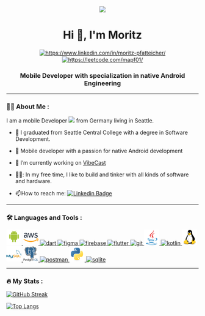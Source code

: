 <div id="header" align="center">
  <img src="https://media.giphy.com/media/CuuSHzuc0O166MRfjt/giphy.gif" width="100"/>
 
</div>



<h1 align="center">Hi 👋, I'm Moritz</h1>
<p align="center">
<a href="https://linkedin.com/in/moritz-pfatteicher/" target="blank"><img align="center" src="https://img.shields.io/badge/-LinkedIn-blue?style=flat&logo=Linkedin&logoColor=white)](https://www.linkedin.com/in/moritz-pfatteicher/" alt="https://www.linkedin.com/in/moritz-pfatteicher/" height="30" width="90" /></a>
<a href="https://www.leetcode.com/mapf01/" target="blank"><img align="center" src="https://raw.githubusercontent.com/rahuldkjain/github-profile-readme-generator/master/src/images/icons/Social/leet-code.svg" alt="https://leetcode.com/mapf01/" height="30" width="40" /></a>
</p>
<h3 align="center">Mobile Developer with specialization in native Android Engineering</h3>


---


### :man_technologist: About Me :
I am a mobile Developer <img src="https://media.giphy.com/media/WUlplcMpOCEmTGBtBW/giphy.gif" width="30"> from Germany living in Seattle.

- :telescope: I graduated from Seattle Central College with a degree in Software Development.

- :seedling: Mobile developer with a passion for native Android development
  
- 🔭 I’m currently working on [VibeCast](https://github.com/MorPfa/VibeCast)

- 👷‍♂️: In my free time, I like to build and tinker with all kinds of software and hardware. 

- :mailbox:How to reach me: [![Linkedin Badge](https://img.shields.io/badge/-LinkedIn-blue?style=flat&logo=Linkedin&logoColor=white)](https://www.linkedin.com/in/moritz-pfatteicher/)

---

### :hammer_and_wrench: Languages and Tools :


<p align="left"> <a href="https://developer.android.com" target="_blank" rel="noreferrer"> <img src="https://raw.githubusercontent.com/devicons/devicon/master/icons/android/android-original-wordmark.svg" alt="android" width="40" height="40"/> </a> 
  <a href="https://aws.amazon.com" target="_blank" rel="noreferrer"> <img src="https://raw.githubusercontent.com/devicons/devicon/master/icons/amazonwebservices/amazonwebservices-original-wordmark.svg" alt="aws" width="40" height="40"/> </a> 
  <a href="https://dart.dev" target="_blank" rel="noreferrer"> <img src="https://www.vectorlogo.zone/logos/dartlang/dartlang-icon.svg" alt="dart" width="40" height="40"/> </a> <a href="https://www.figma.com/" target="_blank" rel="noreferrer"> <img src="https://www.vectorlogo.zone/logos/figma/figma-icon.svg" alt="figma" width="40" height="40"/> </a> <a href="https://firebase.google.com/" target="_blank" rel="noreferrer"> <img src="https://www.vectorlogo.zone/logos/firebase/firebase-icon.svg" alt="firebase" width="40" height="40"/> </a> <a href="https://flutter.dev" target="_blank" rel="noreferrer"> <img src="https://www.vectorlogo.zone/logos/flutterio/flutterio-icon.svg" alt="flutter" width="40" height="40"/> </a> <a href="https://git-scm.com/" target="_blank" rel="noreferrer"> <img src="https://www.vectorlogo.zone/logos/git-scm/git-scm-icon.svg" alt="git" width="40" height="40"/> </a> <a href="https://www.java.com" target="_blank" rel="noreferrer"> <img src="https://raw.githubusercontent.com/devicons/devicon/master/icons/java/java-original.svg" alt="java" width="40" height="40"/> </a> <a href="https://kotlinlang.org" target="_blank" rel="noreferrer"> <img src="https://www.vectorlogo.zone/logos/kotlinlang/kotlinlang-icon.svg" alt="kotlin" width="40" height="40"/> </a> <a href="https://www.linux.org/" target="_blank" rel="noreferrer"> <img src="https://raw.githubusercontent.com/devicons/devicon/master/icons/linux/linux-original.svg" alt="linux" width="40" height="40"/> </a> <a href="https://www.mysql.com/" target="_blank" rel="noreferrer"> <img src="https://raw.githubusercontent.com/devicons/devicon/master/icons/mysql/mysql-original-wordmark.svg" alt="mysql" width="40" height="40"/> </a> <a href="https://www.postgresql.org" target="_blank" rel="noreferrer"> <img src="https://raw.githubusercontent.com/devicons/devicon/master/icons/postgresql/postgresql-original-wordmark.svg" alt="postgresql" width="40" height="40"/> </a> <a href="https://postman.com" target="_blank" rel="noreferrer"> <img src="https://www.vectorlogo.zone/logos/getpostman/getpostman-icon.svg" alt="postman" width="40" height="40"/> </a> <a href="https://www.python.org" target="_blank" rel="noreferrer"> <img src="https://raw.githubusercontent.com/devicons/devicon/master/icons/python/python-original.svg" alt="python" width="40" height="40"/> </a> <a href="https://www.sqlite.org/" target="_blank" rel="noreferrer"> <img src="https://www.vectorlogo.zone/logos/sqlite/sqlite-icon.svg" alt="sqlite" width="40" height="40"/> </a> </p>



---

### :fire: My Stats :


[![GitHub Streak](http://github-readme-streak-stats.herokuapp.com?user=MorPfa&theme=dark&background=000000)](https://git.io/streak-stats)

[![Top Langs](https://github-readme-stats.vercel.app/api/top-langs/?username=MorPfa&layout=compact&theme=vision-friendly-dark)](https://github.com/anuraghazra/github-readme-stats)


